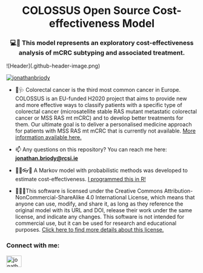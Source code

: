 <h1 align="center">COLOSSUS Open Source Cost-effectiveness Model</h1>
<h3 align="center">💻🧬 This model represents an exploratory cost-effectiveness analysis of mCRC subtyping and associated treatment.</h3>
![Header](.github-header-image.png)

<p align="left"> <a href="https://twitter.com/jonathanbriody" target="blank"><img src="https://img.shields.io/twitter/follow/jonathanbriody?logo=twitter&style=for-the-badge" alt="jonathanbriody" /></a> </p>

- 🔬🩺 Colorectal cancer is the third most common cancer in Europe. COLOSSUS is an EU-funded H2020 project that aims to provide new and more effective ways to classify patients with a specific type of colorectal cancer (microsatellite stable RAS mutant metastatic colorectal cancer or MSS RAS mt mCRC) and to develop better treatments for them. Our ultimate goal is to deliver a personalised medicine approach for patients with MSS RAS mt mCRC that is currently not available. [More information available here.](https://www.colossusproject.eu/)

- 📫 Any questions on this repository? You can reach me here: **jonathan.briody@rcsi.ie**

- 🐱‍💻👓🔧 A Markov model with probabilistic methods was developed to estimate cost-effectiveness. [I programmed this in R!](https://www.r-project.org/)

- 📃👩‍⚖️This software is licensed under the Creative Commons Attribution-NonCommercial-ShareAlike 4.0 International License, which means that anyone can use, modify, and share it, as long as they reference the original model with its URL and DOI, release their work under the same license, and indicate any changes. This software is not intended for commercial use, but it can be used for research and educational purposes. [Click here to find more details about this license.](https://creativecommons.org/licenses/by-nc-sa//4.0/legalcode.en)

<h3 align="left">Connect with me:</h3>
<p align="left">
<a href="https://twitter.com/jonathanbriody" target="blank"><img align="center" src="https://raw.githubusercontent.com/rahuldkjain/github-profile-readme-generator/master/src/images/icons/Social/twitter.svg" alt="jonathanbriody" height="30" width="40" /></a>
</p>
